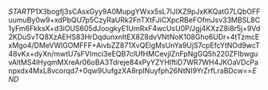 $START$P1X3bogfj3sCAsxGyy9A0MupgYWxx5sL7lJIXZ9pJxKKQatG7LQbOFFuumuBy0w9+xdPbQU7p5CzyRaURk2FnTXtFJiCXpcRBeFOfmJsv33MBSL8C1yFm6FkksX+d3iOUS605dJoogkyE1UmRxF4wcUsU0P/Jgj4KXzZ8i8r5j+9Vd2KDuSvTQ8XzAEHS83HrDqdunxnItEX8Z8dvVNtNoK108Gho6UDr+4tTzmcExMgo4/DMeVWlGOMFFF+AivbZZ871XvQElgMsUnYa9UjS7cpEfcYtNOd9wcT48vKx+dyXn/mwtU7sFVImci3eEQB7clUfHMCevjIZnFpNgGQ5h220ZFIbwguvAltMS4lHyqmMXreAr06oBA3Tdreje84xPyYZYHIftiD7WR7WH4JKOaVDcPanpxdx4MxL8vcorqd7+0qw9UufgzXA8rpINuyfph26NtNI9YrZrfLraBDcw==$END$